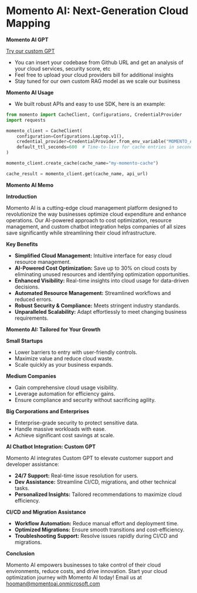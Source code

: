 # Momento AI: Next-Generation Cloud Mapping

**Momento AI GPT**

[Try our custom GPT](https://chatgpt.com/g/g-2m6AzGbPX-cloud-optimization-advisor-momentoai-gpt)
* You can insert your codebase from Github URL and get an analysis of your cloud services, security score, etc
* Feel free to upload your cloud providers bill for additional insights
* Stay tuned for our own custom RAG model as we scale our business

**Momento AI Usage**
* We built robust APIs and easy to use SDK, here is an example:

```python
from momento import CacheClient, Configurations, CredentialProvider
import requests

momento_client = CacheClient(
    configuration=Configurations.Laptop.v1(),
    credential_provider=CredentialProvider.from_env_variable("MOMENTO_AUTH_TOKEN"),
    default_ttl_seconds=600  # Time-to-live for cache entries in seconds
)

momento_client.create_cache(cache_name="my-momento-cache")

cache_result = momento_client.get(cache_name, api_url)
```

**Momento AI Memo**

**Introduction**

Momento AI is a cutting-edge cloud management platform designed to revolutionize the way businesses optimize cloud expenditure and enhance operations. Our AI-powered approach to cost optimization, resource management, and custom chatbot integration helps companies of all sizes save significantly while streamlining their cloud infrastructure.

**Key Benefits**

* **Simplified Cloud Management:** Intuitive interface for easy cloud resource management.
* **AI-Powered Cost Optimization:** Save up to 30% on cloud costs by eliminating unused resources and identifying optimization opportunities. 
* **Enhanced Visibility:** Real-time insights into cloud usage for data-driven decisions.
* **Automated Resource Management:** Streamlined workflows and reduced errors.
* **Robust Security & Compliance:** Meets stringent industry standards.
* **Unparalleled Scalability:** Adapt effortlessly to meet changing business requirements.

**Momento AI: Tailored for Your Growth**

**Small Startups**

* Lower barriers to entry with user-friendly controls.
* Maximize value and reduce cloud waste. 
* Scale quickly as your business expands.

**Medium Companies**

* Gain comprehensive cloud usage visibility.
* Leverage automation for efficiency gains.
* Ensure compliance and security without sacrificing agility. 

**Big Corporations and Enterprises**

* Enterprise-grade security to protect sensitive data.
* Handle massive workloads with ease.
* Achieve significant cost savings at scale.

**AI Chatbot Integration: Custom GPT**

Momento AI integrates Custom GPT to elevate customer support and developer assistance:

* **24/7 Support:** Real-time issue resolution for users.
* **Dev Assistance:** Streamline CI/CD, migrations, and other technical tasks.
* **Personalized Insights:** Tailored recommendations to maximize cloud efficiency.

**CI/CD and Migration Assistance**

* **Workflow Automation:** Reduce manual effort and deployment time.
* **Optimized Migrations:** Ensure smooth transitions and cost-efficiency.
* **Troubleshooting Support:** Resolve issues rapidly during CI/CD and migrations.

**Conclusion**

Momento AI empowers businesses to take control of their cloud environments, reduce costs, and drive innovation. Start your cloud optimization journey with Momento AI today! Email us at [hooman@momentoai.onmicrosoft.com](hooman@momentoai.onmicrosoft.com)
